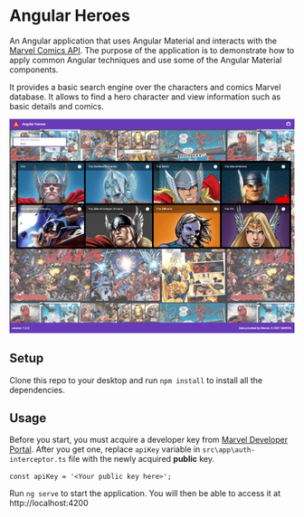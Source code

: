 # Angular Heroes

An Angular application that uses Angular Material and interacts with the [Marvel Comics API](https://developer.marvel.com/documentation/getting_started). The purpose of the application is to demonstrate how to apply common Angular techniques and use some of the Angular Material components.

It provides a basic search engine over the characters and comics Marvel database. It allows to find a hero character and view information such as basic details and comics.

<img src="https://github.com/bampakoa/angular-heroes/blob/master/preview.png?raw=true" alt="Preview">

## Setup

Clone this repo to your desktop and run `npm install` to install all the dependencies.

## Usage

Before you start, you must acquire a developer key from [Marvel Developer Portal](https://developer.marvel.com/). After you get one, 
replace `apiKey` variable in `src\app\auth-interceptor.ts` file with the newly acquired **public** key.

```
const apiKey = '<Your public key here>';
```

Run `ng serve` to start the application. You will then be able to access it at http://localhost:4200
